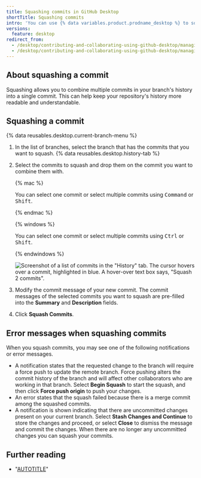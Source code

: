 ```yaml
---
title: Squashing commits in GitHub Desktop
shortTitle: Squashing commits
intro: 'You can use {% data variables.product.prodname_desktop %} to squash commits in your branch''s history.'
versions:
  feature: desktop
redirect_from:
  - /desktop/contributing-and-collaborating-using-github-desktop/managing-commits/squashing-commits
  - /desktop/contributing-and-collaborating-using-github-desktop/managing-commits/squashing-commits-in-github-desktop
---
```


## About squashing a commit

Squashing allows you to combine multiple commits in your branch's history into a single commit. This can help keep your repository's history more readable and understandable.

## Squashing a commit

{% data reusables.desktop.current-branch-menu %}
1. In the list of branches, select the branch that has the commits that you want to squash.
{% data reusables.desktop.history-tab %}
1. Select the commits to squash and drop them on the commit you want to combine them with.

   {% mac %}

   You can select one commit or select multiple commits using <kbd>Command</kbd> or <kbd>Shift</kbd>.

   {% endmac %}

   {% windows %}

   You can select one commit or select multiple commits using <kbd>Ctrl</kbd> or <kbd>Shift</kbd>.

   {% endwindows %}

   ![Screenshot of a list of commits in the "History" tab. The cursor hovers over a commit, highlighted in blue. A hover-over text box says, "Squash 2 commits".](/assets/images/help/desktop/squash-drag-and-drop.png)

1. Modify the commit message of your new commit. The commit messages of the selected commits you want to squash are pre-filled into the **Summary** and **Description** fields.
1. Click **Squash Commits**.

## Error messages when squashing commits

When you squash commits, you may see one of the following notifications or error messages.

- A notification states that the requested change to the branch will require a force push to update the remote branch. Force pushing alters the commit history of the branch and will affect other collaborators who are working in that branch.  Select **Begin Squash** to start the squash, and then click **Force push origin** to push your changes.
- An error states that the squash failed because there is a merge commit among the squashed commits.
- A notification is shown indicating that there are uncommitted changes present on your current branch. Select **Stash Changes and Continue** to store the changes and proceed, or select **Close** to dismiss the message and commit the changes. When there are no longer any uncommitted changes you can squash your commits.

## Further reading

- "[AUTOTITLE](/desktop/managing-commits/options-for-managing-commits-in-github-desktop)"
